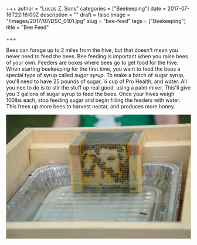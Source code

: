 +++
author = "Lucas Z. Sons"
categories = ["Beekeeping"]
date = 2017-07-16T22:16:00Z
description = ""
draft = false
image = "/images/2017/07/DSC_0101.jpg"
slug = "bee-feed"
tags = ["Beekeeping"]
title = "Bee Feed"

+++

Bees can forage up to 2 miles from the hive, but that doesn't mean you never need to feed the bees. Bee feeding is important when you raise bees of your own. Feeders are boxes where bees go to get food for the hive. When starting beekeeping for the first time, you want to feed the bees a special type of syrup called *sugar syrup*. To make a batch of sugar syrup, you'll need to have 25 pounds of sugar, ¼ cup of Pro Health, and water. All you nee to do is to stir the stuff up real good, using a paint mixer. This'll give you 3 gallons of sugar syrup to feed the bees. Once your hives weigh 100lbs each, stop feeding sugar and begin filling the feeders with water. This frees up more bees to harvest nectar, and produces more honey.



![Bee Feeder](DSC_0101.jpg)

